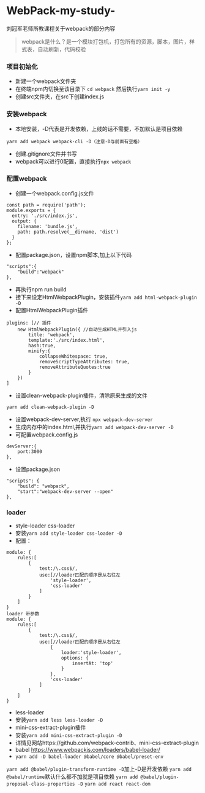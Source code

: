 # WebPack-my-study-
刘冠军老师所教课程关于webpack的部分内容
>webpack是什么？是一个模块打包机，打包所有的资源，脚本，图片，样式表，自动刷新，代码校验

### 项目初始化
- 新建一个webpack文件夹
- 在终端npm内切换至该目录下 ```cd webpack``` 然后执行```yarn init -y```
- 创建src文件夹，在src下创建index.js

### 安装webpack
- 本地安装，-D代表是开发依赖，上线的话不需要，不加默认是项目依赖
```
yarn add webpack webpack-cli -D（注意-D与前面有空格）
```
- 创建.gitignore文件并书写
- webpack可以进行0配置，直接执行```npx webpack```

### 配置webpack
- 创建一个webpack.config.js文件
```
const path = require('path');
module.exports = {
  entry: './src/index.js',
  output: {
    filename: 'bundle.js',
    path: path.resolve(__dirname, 'dist')
  }
};
```
- 配置package.json，设置npm脚本,加上以下代码
```
"scripts":{
    "build":"webpack"
},
```
- 再执行npm run build
- 接下来设定HtmlWebpackPlugin，安装插件```yarn add html-webpack-plugin -D```
- 配置HtmlWebpackPlugin插件
```
plugins: [// 插件
    new HtmlWebpackPlugin({ //自动生成HTML并引入js
        title: 'webpack',
        template:'./src/index.html',
        hash:true,
        minify:{
            collapseWhitespace: true,
            removeScriptTypeAttributes: true,
            removeAttributeQuotes:true
        }
    })
]
```
- 设置clean-webpack-plugin插件，清除原来生成的文件
```
yarn add clean-webpack-plugin -D
```
- 设置webpack-dev-server,执行 ```npx webpack-dev-server```
- 生成内存中的index.html,并执行```yarn add webpack-dev-server -D```
- 可配置webpack.config.js
```
devServer:{
    port:3000
},
```
- 设置package.json
```
"scripts": {
    "build": "webpack",
    "start":"webpack-dev-server --open"
},
```
### loader
- style-loader css-loader
- 安装```yarn add style-loader css-loader -D```
- 配置：
```
module: {
    rules:[
        {
            test:/\.css$/,
            use:[//loader匹配的顺序是从右往左
                'style-loader',
                'css-loader'
            ]
        }
    ]
}
loader 带参数
module: {
    rules:[
        {
            test:/\.css$/,
            use:[//loader匹配的顺序是从右往左
                {
                    loader:'style-loader',
                    options: {
                        insertAt: 'top'
                    }
                },
                'css-loader'
            ]
        }
    ]
}
```
- less-loader
- 安装```yarn add less less-loader -D```
- mini-css-extract-plugin插件
- 安装```yarn add mini-css-extract-plugin -D```
- 详情见网站https://github.com/webpack-contrib、mini-css-extract-plugin
- babel https://www.webpackjs.com/loaders/babel-loader/
- ```yarn add -D babel-loader @babel/core @babel/preset-env```

```yarn add @babel/plugin-transform-runtime -D```加上-D是开发依赖
```yarn add @babel/runtime```默认什么都不加就是项目依赖
```yarn add @babel/plugin-proposal-class-properties -D```
```yarn add react react-dom```
